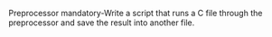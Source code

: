  Preprocessor mandatory-Write a script that runs a C file through the preprocessor and save the result into another file.
